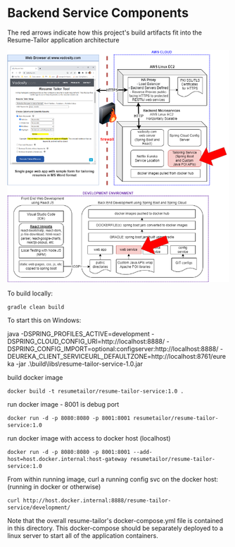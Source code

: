 # Backend Service Components

The red arrows indicate how this project's build artifacts fit into the Resume-Tailor application architecture

<img src="vadosity-service.drawio.png"></img>

To build locally:
	
	gradle clean build

To start this on Windows:

java -DSPRING_PROFILES_ACTIVE=development -DSPRING_CLOUD_CONFIG_URI=http://localhost:8888/ -DSPRING_CONFIG_IMPORT=optional:configserver:http://localhost:8888/ -DEUREKA_CLIENT_SERVICEURL_DEFAULTZONE=http://localhost:8761/eureka -jar .\build\libs\resume-tailor-service-1.0.jar

build docker image

	docker build -t resumetailor/resume-tailor-service:1.0 .

run docker image - 8001 is debug port

	docker run -d -p 8080:8080 -p 8001:8001 resumetailor/resume-tailor-service:1.0
	
run docker image with access to docker host (localhost)

	docker run -d -p 8080:8080 -p 8001:8001 --add-host=host.docker.internal:host-gateway resumetailor/resume-tailor-service:1.0

From within running image, curl a running config svc on the docker host:  (running in docker or otherwise)

	curl http://host.docker.internal:8888/resume-tailor-service/development/	
	
Note that the overall resume-tailor's docker-compose.yml file is contained in this directory.  This docker-compose should be separately deployed to a linux server to start all of the application containers. 

	
